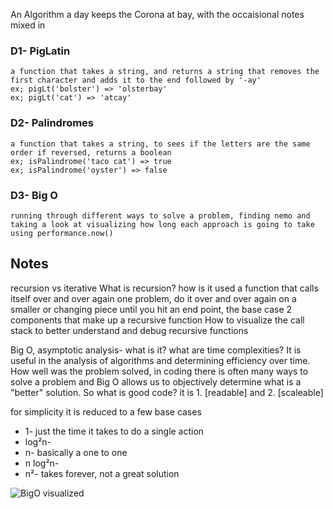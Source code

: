 An Algorithm a day keeps the Corona at bay, with the occaisional notes mixed in
### D1- PigLatin
    a function that takes a string, and returns a string that removes the first character and adds it to the end followed by '-ay'
    ex; pigLt('bolster') => 'olsterbay'
    ex; pigLt('cat') => 'atcay'
### D2- Palindromes
    a function that takes a string, to sees if the letters are the same order if reversed, returns a boolean
    ex; isPalindrome('taco cat') => true
    ex; isPalindrome('oyster') => false
### D3- Big O
    running through different ways to solve a problem, finding nemo and taking a look at visualizing how long each approach is going to take using performance.now()

## Notes
recursion vs iterative
    What is recursion? how is it used
        a function that calls itself over and over again
        one problem, do it over and over again on a smaller or changing piece until you hit an end point, the base case
    2 components that make up a recursive function
    How to visualize the call stack to better understand and debug recursive functions

Big O, asymptotic analysis- what is it? what are time complexities? It is useful in the analysis of algorithms and determining efficiency over time. How well was the problem solved, in coding there is often many ways to solve a problem and Big O allows us to objectively determine what is a "better" solution. So what is good code? it is 1. [readable] and 2. [scaleable]


for simplicity it is reduced to a few base cases
* 1- just the time it takes to do a single action
* log²n- 
* n- basically a one to one
* n log²n- 
* n²- takes forever, not a great solution

![BigO visualized](https://upload.wikimedia.org/wikipedia/commons/thumb/7/7e/Comparison_computational_complexity.svg/1024px-Comparison_computational_complexity.svg.png)